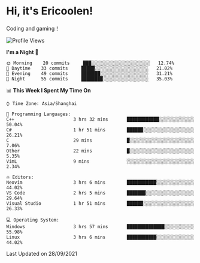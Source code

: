 # Hi, it's Ericoolen!
Coding and gaming！

<!--START_SECTION:waka-->
![Profile Views](http://img.shields.io/badge/Profile%20Views-9-blue)

**I'm a Night 🦉** 

```text
🌞 Morning    20 commits     ███░░░░░░░░░░░░░░░░░░░░░░   12.74% 
🌆 Daytime    33 commits     █████░░░░░░░░░░░░░░░░░░░░   21.02% 
🌃 Evening    49 commits     ███████░░░░░░░░░░░░░░░░░░   31.21% 
🌙 Night      55 commits     ████████░░░░░░░░░░░░░░░░░   35.03%

```


📊 **This Week I Spent My Time On** 

```text
⌚︎ Time Zone: Asia/Shanghai

💬 Programming Languages: 
C++                      3 hrs 32 mins       ████████████░░░░░░░░░░░░░   50.04% 
C#                       1 hr 51 mins        ██████░░░░░░░░░░░░░░░░░░░   26.21% 
C                        29 mins             █░░░░░░░░░░░░░░░░░░░░░░░░   7.06% 
Other                    22 mins             █░░░░░░░░░░░░░░░░░░░░░░░░   5.35% 
VimL                     9 mins              ░░░░░░░░░░░░░░░░░░░░░░░░░   2.34%

🔥 Editors: 
Neovim                   3 hrs 6 mins        ███████████░░░░░░░░░░░░░░   44.02% 
VS Code                  2 hrs 5 mins        ███████░░░░░░░░░░░░░░░░░░   29.64% 
Visual Studio            1 hr 51 mins        ██████░░░░░░░░░░░░░░░░░░░   26.33%

💻 Operating System: 
Windows                  3 hrs 57 mins       ██████████████░░░░░░░░░░░   55.98% 
Linux                    3 hrs 6 mins        ███████████░░░░░░░░░░░░░░   44.02%

```


 Last Updated on 28/09/2021
<!--END_SECTION:waka-->

